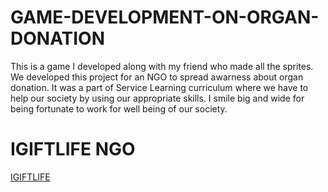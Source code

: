 # GAME-DEVELOPMENT-ON-ORGAN-DONATION
This is a game I developed along with my friend who made all the sprites. We developed this project for an NGO to spread awarness about organ donation. 
It was a part of Service Learning curriculum where we have to help our society by using our appropriate skills.
I smile big and wide for being fortunate to work for well being of our society. 

# IGIFTLIFE NGO
[IGIFTLIFE](https://igiftlife.com/)
